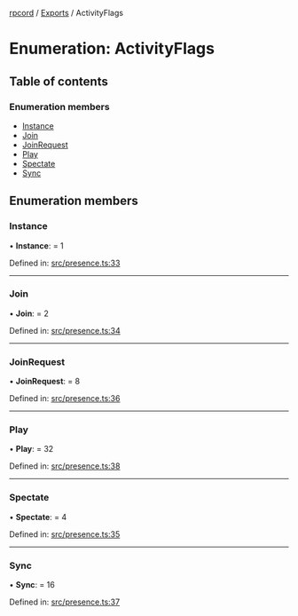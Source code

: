 [rpcord](../README.md) / [Exports](../modules.md) / ActivityFlags

# Enumeration: ActivityFlags

## Table of contents

### Enumeration members

- [Instance](activityflags.md#instance)
- [Join](activityflags.md#join)
- [JoinRequest](activityflags.md#joinrequest)
- [Play](activityflags.md#play)
- [Spectate](activityflags.md#spectate)
- [Sync](activityflags.md#sync)

## Enumeration members

### Instance

• **Instance**: = 1

Defined in: [src/presence.ts:33](https://github.com/DjDeveloperr/RPCord/blob/e541738/src/presence.ts#L33)

___

### Join

• **Join**: = 2

Defined in: [src/presence.ts:34](https://github.com/DjDeveloperr/RPCord/blob/e541738/src/presence.ts#L34)

___

### JoinRequest

• **JoinRequest**: = 8

Defined in: [src/presence.ts:36](https://github.com/DjDeveloperr/RPCord/blob/e541738/src/presence.ts#L36)

___

### Play

• **Play**: = 32

Defined in: [src/presence.ts:38](https://github.com/DjDeveloperr/RPCord/blob/e541738/src/presence.ts#L38)

___

### Spectate

• **Spectate**: = 4

Defined in: [src/presence.ts:35](https://github.com/DjDeveloperr/RPCord/blob/e541738/src/presence.ts#L35)

___

### Sync

• **Sync**: = 16

Defined in: [src/presence.ts:37](https://github.com/DjDeveloperr/RPCord/blob/e541738/src/presence.ts#L37)

